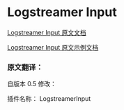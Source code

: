 # Logstreamer Input

[Logstreamer Input 原文文档](http://hekad.readthedocs.io/en/v0.10.0/config/inputs/logstreamer.html "Logstreamer Input 原文文档")

[Logstreamer Input 原文示例文档](http://hekad.readthedocs.io/en/v0.10.0/pluginconfig/logstreamer.html#logstreamerplugin "Logstreamer Input 原文示例文档")

### 原文翻译：

自版本 0.5 修改：

插件名称： LogstreamerInput

